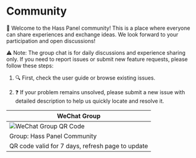 # Community

🎉 Welcome to the Hass Panel community! This is a place where everyone can share experiences and exchange ideas. We look forward to your participation and open discussions!

⚠️ Note: The group chat is for daily discussions and experience sharing only. If you need to report issues or submit new feature requests, please follow these steps:

1. 🔍 First, check the user guide or browse existing issues.

2. ❓ If your problem remains unsolved, please submit a new issue with detailed description to help us quickly locate and resolve it.

| WeChat Group |
|--------|
| ![WeChat Group QR Code]( https://i.imgur.com/ct6Tu5R.jpeg) |
| Group: Hass Panel Community |
| QR code valid for 7 days, refresh page to update |

